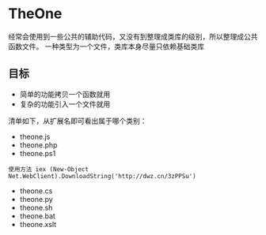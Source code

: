 # TheOne
经常会使用到一些公共的辅助代码，又没有到整理成类库的级别，所以整理成公共函数文件。
一种类型为一个文件，类库本身尽量只依赖基础类库

## 目标
* 简单的功能拷贝一个函数就用
* 复杂的功能引入一个文件就用

清单如下，从扩展名即可看出属于哪个类别：

* theone.js
* theone.php
* theone.ps1
```
使用方法 iex (New-Object Net.WebClient).DownloadString('http://dwz.cn/3zPPSu')
```
* theone.cs
* theone.py
* theone.sh
* theone.bat
* theone.xslt
